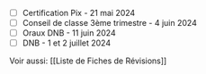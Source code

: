 - [ ] Certification Pix - 21 mai 2024
- [ ] Conseil de classe 3ème trimestre - 4 juin 2024
- [ ] Oraux DNB - 11 juin 2024
- [ ] DNB - 1 et 2 juillet 2024

Voir aussi: [[Liste de Fiches de Révisions]]

